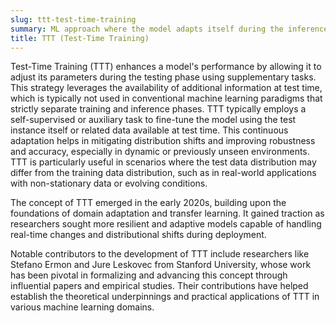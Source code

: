 ```yaml
---
slug: ttt-test-time-training
summary: ML approach where the model adapts itself during the inference phase using auxiliary tasks and additional training data available at test time to improve performance.
title: TTT (Test-Time Training)
---
```


Test-Time Training (TTT) enhances a model's performance by allowing it to adjust its parameters during the testing phase using supplementary tasks. This strategy leverages the availability of additional information at test time, which is typically not used in conventional machine learning paradigms that strictly separate training and inference phases. TTT typically employs a self-supervised or auxiliary task to fine-tune the model using the test instance itself or related data available at test time. This continuous adaptation helps in mitigating distribution shifts and improving robustness and accuracy, especially in dynamic or previously unseen environments. TTT is particularly useful in scenarios where the test data distribution may differ from the training data distribution, such as in real-world applications with non-stationary data or evolving conditions.

The concept of TTT emerged in the early 2020s, building upon the foundations of domain adaptation and transfer learning. It gained traction as researchers sought more resilient and adaptive models capable of handling real-time changes and distributional shifts during deployment.

Notable contributors to the development of TTT include researchers like Stefano Ermon and Jure Leskovec from Stanford University, whose work has been pivotal in formalizing and advancing this concept through influential papers and empirical studies. Their contributions have helped establish the theoretical underpinnings and practical applications of TTT in various machine learning domains.